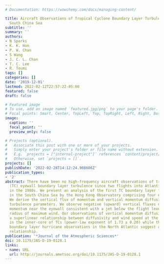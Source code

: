 ```yaml
---
# Documentation: https://wowchemy.com/docs/managing-content/

title: Aircraft Observations of Tropical Cyclone Boundary Layer Turbulence over the
  South China Sea
subtitle: ''
summary: ''
authors:
- N Sparks
- K. K. Hon
- P. W. Chan
- S Wang
- J. C. L. Chan
- T. C. Lee
- R. Toumi
tags: []
categories: []
date: '2019-12-01'
lastmod: 2022-02-12T22:57:22-05:00
featured: false
draft: false

# Featured image
# To use, add an image named `featured.jpg/png` to your page's folder.
# Focal points: Smart, Center, TopLeft, Top, TopRight, Left, Right, BottomLeft, Bottom, BottomRight.
image:
  caption: ''
  focal_point: ''
  preview_only: false

# Projects (optional).
#   Associate this post with one or more of your projects.
#   Simply enter your project's folder or file name without extension.
#   E.g. `projects = ["internal-project"]` references `content/project/deep-learning/index.md`.
#   Otherwise, set `projects = []`.
projects: []
publishDate: '2022-02-28T14:12:24.908606Z'
publication_types:
- '2'
abstract: There have been no high-frequency aircraft observations of tropical cyclone
  (TC) eyewall boundary layer turbulence since two flights into Atlantic hurricanes
  in the 1980s. We present an analysis of the first TC boundary layer flight observations
  in the South China Sea by the Hong Kong Observatory comprising four eyewall penetrations.
  We derive the vertical flux of momentum and vertical momentum diffusivity from observed
  turbulence parameters. We observe negative (upward) vertical fluxes of tangential
  momentum near the eyewall consistent with a jet below the flight level near the
  radius of maximum wind. Our observations of vertical momentum diffusivity support
  a superlinear relationship between diffusivity and wind speed at the high wind speeds
  in the inner-core of TCs (power-law exponent of 1.73 ± 0.20) while the few existing
  boundary layer hurricane observations in the North Atlantic suggest a more linear
  relationship.
publication: '*Journal of the Atmospheric Sciences*'
doi: 10.1175/JAS-D-19-0128.1
links:
- name: URL
  url: http://journals.ametsoc.org/doi/10.1175/JAS-D-19-0128.1
---
```

